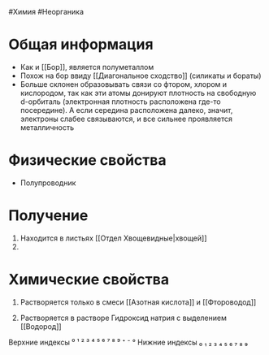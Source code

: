 #Химия #Неорганика 
# Общая информация
- Как и [[Бор]], является полуметаллом
- Похож на бор ввиду [[Диагональное сходство]] (силикаты и бораты)
- Больше склонен образовывать связи со фтором, хлором и кислородом, так как эти атомы донируют плотность на свободную d-орбиталь (электронная плотность расположена где-то посередине). А если середина расположена далеко, значит, электроны слабее связываются, и все сильнее проявляется металличность
# Физические свойства
- Полупроводник
# Получение
1. Находится в листьях [[Отдел Хвощевидные|хвощей]] 
2. 
# Химические свойства
1. Растворяется только в смеси [[Азотная кислота]] и [[Фтороводод]]

2. Растворяется в растворе Гидроксид натрия с выделением [[Водород]]


Верхние индексы ⁰ ¹ ² ³ ⁴ ⁵ ⁶ ⁷ ⁸ ⁹ ⁺ ⁻ °
Нижние индексы ₀ ₁ ₂ ₃ ₄ ₅ ₆ ₇ ₈ ₉ 